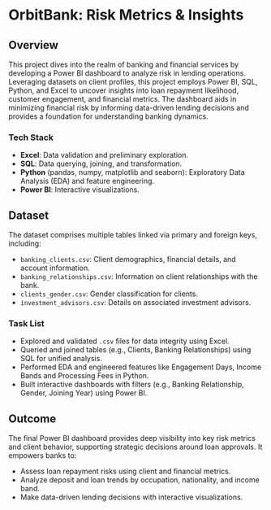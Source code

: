 # OrbitBank: Risk Metrics & Insights

## Overview
This project dives into the realm of banking and financial services by developing a Power BI dashboard to analyze risk in lending operations. Leveraging datasets on client profiles, this project employs Power BI, SQL, Python, and Excel to uncover insights into loan repayment likelihood, customer engagement, and financial metrics. The dashboard aids in minimizing financial risk by informing data-driven lending decisions and provides a foundation for understanding banking dynamics.


### Tech Stack
- **Excel**: Data validation and preliminary exploration.
- **SQL**: Data querying, joining, and transformation.
- **Python** (pandas, numpy, matplotlib and seaborn): Exploratory Data Analysis (EDA) and feature engineering.
- **Power BI**: Interactive visualizations.


## Dataset
The dataset comprises multiple tables linked via primary and foreign keys, including:
- `banking_clients.csv`: Client demographics, financial details, and account information.
- `banking_relationships.csv`: Information on client relationships with the bank.
- `clients_gender.csv`: Gender classification for clients.
- `investment_advisors.csv`: Details on associated investment advisors.

### Task List
- Explored and validated `.csv` files for data integrity using Excel.
- Queried and joined tables (e.g., Clients, Banking Relationships) using SQL for unified analysis.
- Performed EDA and engineered features like Engagement Days, Income Bands and Processing Fees in Python.
- Built interactive dashboards with filters (e.g., Banking Relationship, Gender, Joining Year) using Power BI.

## Outcome
The final Power BI dashboard provides deep visibility into key risk metrics and client behavior, supporting strategic decisions around loan approvals. It empowers banks to:
- Assess loan repayment risks using client and financial metrics.
- Analyze deposit and loan trends by occupation, nationality, and income band.
- Make data-driven lending decisions with interactive visualizations.
